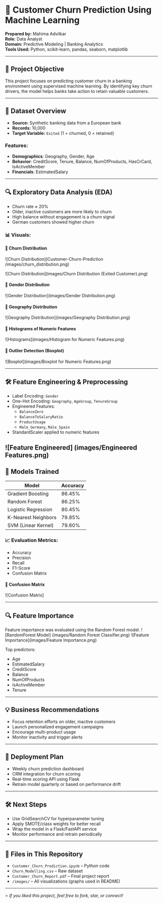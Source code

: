# 🧠 Customer Churn Prediction Using Machine Learning

**Prepared by:** Mahima Advilkar  
**Role:** Data Analyst  
**Domain:** Predictive Modeling | Banking Analytics  
**Tools Used:** Python, scikit-learn, pandas, seaborn, matplotlib

---

## 📌 Project Objective

This project focuses on predicting customer churn in a banking environment using supervised machine learning. By identifying key churn drivers, the model helps banks take action to retain valuable customers.

---

## 📂 Dataset Overview

- **Source:** Synthetic banking data from a European bank  
- **Records:** 10,000  
- **Target Variable:** `Exited` (1 = churned, 0 = retained)  

### Features:
- **Demographics**: Geography, Gender, Age  
- **Behavior**: CreditScore, Tenure, Balance, NumOfProducts, HasCrCard, IsActiveMember  
- **Financials**: EstimatedSalary

---

## 🔍 Exploratory Data Analysis (EDA)

- Churn rate ≈ 20%  
- Older, inactive customers are more likely to churn  
- High balance without engagement is a churn signal  
- German customers showed higher churn

### 📊 Visuals:

#### 🔹 Churn Distribution  
![Churn Distribution](Customer-Churn-Prediction
/images/churn_distribution.png)

![Churn Distribution](images/Churn Distribution (Exited Customer).png)

#### 🔹 Gender Distribution  
![Gender Distribution](images/Gender Distribution.png)

#### 🔹 Geography Distribution  
![Geography Distribution](images/Geography Distribution.png)

#### 🔹 Histograms of Numeric Features  
![Histograms](images/Histogram for Numeric Features.png)

#### 🔹 Outlier Detection (Boxplot)  
![Boxplot](images/Boxplot for Numeric  Features.png)

---

## 🛠 Feature Engineering & Preprocessing

- Label Encoding: `Gender`  
- One-Hot Encoding: `Geography`, `AgeGroup`, `TenureGroup`  
- Engineered Features:  
  - `BalanceZero`  
  - `BalanceToSalaryRatio`  
  - `ProductUsage`  
  - `Male_Germany`, `Male_Spain`
- StandardScaler applied to numeric features

![Feature Engineered] (images/Engineered Features.png)
---

## 🤖 Models Trained

| Model                  | Accuracy |
|------------------------|----------|
| Gradient Boosting      | 86.45%   |
| Random Forest          | 86.25%   |
| Logistic Regression    | 80.45%   |
| K-Nearest Neighbors    | 79.85%   |
| SVM (Linear Kernel)    | 79.60%   |

### 📈 Evaluation Metrics:
- Accuracy
- Precision
- Recall
- F1-Score
- Confusion Matrix

#### 🔹 Confusion Matrix  
![Confusion Matrix]

---

## 🔍 Feature Importance

Feature importance was evaluated using the Random Forest model.
![RandomForest Model] (images/Random Forest Classifier.png)
![Feature Importance](images/Feature Importance.png)

Top predictors:
- Age  
- EstimatedSalary  
- CreditScore  
- Balance  
- NumOfProducts  
- IsActiveMember  
- Tenure

---

## 💡 Business Recommendations

- Focus retention efforts on older, inactive customers  
- Launch personalized engagement campaigns  
- Encourage multi-product usage  
- Monitor inactivity and trigger alerts

---

## 🚀 Deployment Plan

- Weekly churn prediction dashboard  
- CRM integration for churn scoring  
- Real-time scoring API using Flask  
- Retrain model quarterly or based on performance drift

---

## 🛠 Next Steps

- Use GridSearchCV for hyperparameter tuning  
- Apply SMOTE/class weights for better recall  
- Wrap the model in a Flask/FastAPI service  
- Monitor performance and retrain periodically

---

## 📁 Files in This Repository

- `Customer_Churn_Prediction.ipynb` – Python code  
- `Churn_Modelling.csv` – Raw dataset  
- `Customer_Churn_Report.pdf` – Final project report  
- `/images/` – All visualizations (graphs used in README)

---

⭐ *If you liked this project, feel free to fork, star, or connect!*  
